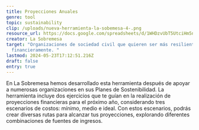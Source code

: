 ```yaml
---
title: Proyecciones Anuales
genre: tool
topic: sustainability
clip: /uploads/nueva-herramienta-la-sobemesa-4-.png
resource_url: https://docs.google.com/spreadsheets/d/1WHDzvUbT5UtciHm5nGC4rERY9-f4pOXBfMvyZEDjgIM/edit#gid=0
creator: La Sobremesa
target: "Organizaciones de sociedad civil que quieren ser más resilientes
  financieramente. "
lastmod: 2024-05-23T17:12:51.216Z
draft: false
entry: true
---
```

<!--StartFragment-->

En La Sobremesa hemos desarrollado esta herramienta después de apoyar a numerosas organizaciones en sus Planes de Sostenibilidad. La herramienta incluye dos ejercicios que te guían en la realización de proyecciones financieras para el próximo año, considerando tres escenarios de costos: mínimo, medio e ideal. Con estos escenarios, podrás crear diversas rutas para alcanzar tus proyecciones, explorando diferentes combinaciones de fuentes de ingresos.

<!--EndFragment-->